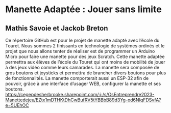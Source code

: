 # Manette Adaptée : Jouer sans limite
## Mathis Savoie et Jackob Breton
Ce répertoire GitHub est pour le projet de manette adapté avec l’école du Touret. Nous sommes 2 finissants en technologie de systèmes ordinés et le projet que nous allons tenter de réaliser est de programmer un Arduino Micro pour faire une manette pour des jeux Scratch. Cette manette adaptée permettra aux élèves de l’école du Touret qui ont moins de mobilité de jouer à des jeux vidéo comme leurs camarades. La manette sera composée de gros boutons et joysticks et permettra de brancher divers boutons pour plus de fonctionnalités. La manette comporterait aussi un ESP-32 afin de pouvoir, grâce à une interface d’usager WEB, configurer la manette et ses boutons.
https://cegepdesherbrooke.sharepoint.com/:i:/s/OsEntreprendre2023-Manettedejeu/EZtx1mDTHKtDhCwBufRV5tYBBbB89d3Yg-od6NIqFDSvfA?e=5UEhOC
